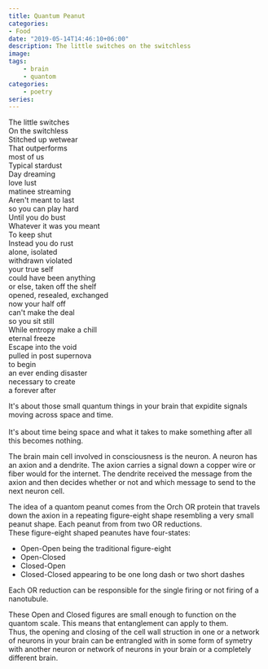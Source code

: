 ```yaml
---
title: Quantum Peanut
categories:
- Food
date: "2019-05-14T14:46:10+06:00"
description: The little switches on the switchless
image:
tags:
    - brain
    - quantom
categories:
    - poetry
series:
---
```


The little switches <br>
On the switchless <br>
Stitched up wetwear <br>
That outperforms <br>
most of us <br>
Typical stardust <br>
Day dreaming <br>
love lust <br>
matinee streaming <br>
Aren't meant to last <br>
so you can play hard <br>
Until you do bust <br>
Whatever it was you meant <br>
To keep shut <br>
Instead you do rust <br>
alone, isolated <br>
withdrawn violated <br>
your true self <br>
could have been anything <br>
or else, taken off the shelf <br>
opened, resealed, exchanged <br>
now your half off <br>
can't make the deal <br>
so you sit still <br>
While entropy make a chill <br>
eternal freeze <br>
Escape into the void <br>
pulled in post supernova <br>
to begin <br>
an ever ending disaster <br>
necessary to create <br>
a forever after <br>


It's about those small quantum things in your brain that expidite signals moving across space and time. <br>  
It's about time being space and what it takes to make something after all this becomes nothing. <br>

The brain main cell involved in consciousness is the neuron. A neuron has an axion and a dendrite. The axion carries a signal down a copper wire or fiber would for the internet. The dendrite received the message from the axion and then decides whether or not and which message to send to the next neuron cell. <br>

The idea of a quantom peanut comes from the Orch OR protein that travels down the axion in a repeating figure-eight shape resembling a very small peanut shape. Each peanut from from two OR reductions. <br>
These figure-eight shaped peanutes have four-states: <br> 
- Open-Open being the traditional figure-eight <br>
- Open-Closed <br>
- Closed-Open <br>
- Closed-Closed appearing to be one long dash or two short dashes <br>

Each OR reduction can be responsible for the single firing or not firing of a nanotubule.

These Open and Closed figures are small enough to function on the quantom scale. This means that entanglement can apply to them. <br>
Thus, the opening and closing of the cell wall struction in one or a network of neurons in your brain can be entrangled with in some form of symetry with another neuron or network of neurons in your brain or a completely different brain. <br>
